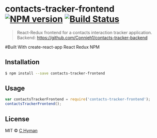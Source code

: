 # contacts-tracker-frontend [![NPM version](https://badge.fury.io/js/contacts-tracker-frontend.svg)](https://npmjs.org/package/contacts-tracker-frontend) [![Build Status](https://travis-ci.org/Connieh1/contacts-tracker-frontend.svg?branch=master)](https://travis-ci.org/Connieh1/contacts-tracker-frontend)

> React-Redux frontend for a contacts interaction tracker application. Backend: https://github.com/Connieh1/contacts-tracker-backend

#Built With
create-react-app
React
Redux
NPM

## Installation

```sh
$ npm install --save contacts-tracker-frontend
```

## Usage

```js
var contactsTrackerFrontend = require('contacts-tracker-frontend');
contactsTrackerFrontend();
```

## License

MIT © [C Hyman]()
